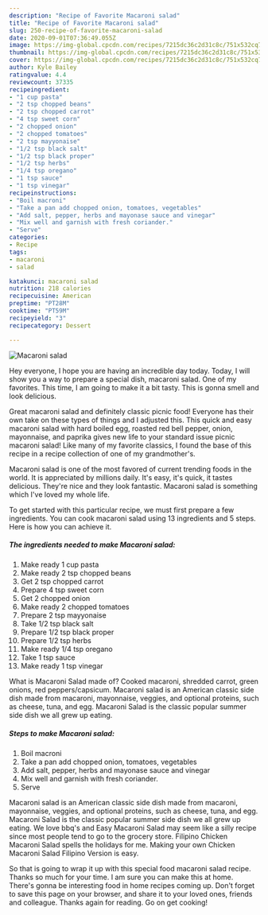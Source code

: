 ```yaml
---
description: "Recipe of Favorite Macaroni salad"
title: "Recipe of Favorite Macaroni salad"
slug: 250-recipe-of-favorite-macaroni-salad
date: 2020-09-01T07:36:49.055Z
image: https://img-global.cpcdn.com/recipes/7215dc36c2d31c8c/751x532cq70/macaroni-salad-recipe-main-photo.jpg
thumbnail: https://img-global.cpcdn.com/recipes/7215dc36c2d31c8c/751x532cq70/macaroni-salad-recipe-main-photo.jpg
cover: https://img-global.cpcdn.com/recipes/7215dc36c2d31c8c/751x532cq70/macaroni-salad-recipe-main-photo.jpg
author: Kyle Bailey
ratingvalue: 4.4
reviewcount: 37335
recipeingredient:
- "1 cup pasta"
- "2 tsp chopped beans"
- "2 tsp chopped carrot"
- "4 tsp sweet corn"
- "2 chopped onion"
- "2 chopped tomatoes"
- "2 tsp mayyonaise"
- "1/2 tsp black salt"
- "1/2 tsp black proper"
- "1/2 tsp herbs"
- "1/4 tsp oregano"
- "1 tsp sauce"
- "1 tsp vinegar"
recipeinstructions:
- "Boil macroni"
- "Take a pan add chopped onion, tomatoes, vegetables"
- "Add salt, pepper, herbs and mayonase sauce and vinegar"
- "Mix well and garnish with fresh coriander."
- "Serve"
categories:
- Recipe
tags:
- macaroni
- salad

katakunci: macaroni salad 
nutrition: 218 calories
recipecuisine: American
preptime: "PT28M"
cooktime: "PT59M"
recipeyield: "3"
recipecategory: Dessert

---
```



![Macaroni salad](https://img-global.cpcdn.com/recipes/7215dc36c2d31c8c/751x532cq70/macaroni-salad-recipe-main-photo.jpg)

Hey everyone, I hope you are having an incredible day today. Today, I will show you a way to prepare a special dish, macaroni salad. One of my favorites. This time, I am going to make it a bit tasty. This is gonna smell and look delicious.

Great macaroni salad and definitely classic picnic food! Everyone has their own take on these types of things and I adjusted this. This quick and easy macaroni salad with hard boiled egg, roasted red bell pepper, onion, mayonnaise, and paprika gives new life to your standard issue picnic macaroni salad! Like many of my favorite classics, I found the base of this recipe in a recipe collection of one of my grandmother&#39;s.

Macaroni salad is one of the most favored of current trending foods in the world. It is appreciated by millions daily. It's easy, it's quick, it tastes delicious. They're nice and they look fantastic. Macaroni salad is something which I've loved my whole life.


To get started with this particular recipe, we must first prepare a few ingredients. You can cook macaroni salad using 13 ingredients and 5 steps. Here is how you can achieve it.

<!--inarticleads1-->

##### The ingredients needed to make Macaroni salad:

1. Make ready 1 cup pasta
1. Make ready 2 tsp chopped beans
1. Get 2 tsp chopped carrot
1. Prepare 4 tsp sweet corn
1. Get 2 chopped onion
1. Make ready 2 chopped tomatoes
1. Prepare 2 tsp mayyonaise
1. Take 1/2 tsp black salt
1. Prepare 1/2 tsp black proper
1. Prepare 1/2 tsp herbs
1. Make ready 1/4 tsp oregano
1. Take 1 tsp sauce
1. Make ready 1 tsp vinegar


What is Macaroni Salad made of? Cooked macaroni, shredded carrot, green onions, red peppers/capsicum. Macaroni salad is an American classic side dish made from macaroni, mayonnaise, veggies, and optional proteins, such as cheese, tuna, and egg. Macaroni Salad is the classic popular summer side dish we all grew up eating. 

<!--inarticleads2-->

##### Steps to make Macaroni salad:

1. Boil macroni
1. Take a pan add chopped onion, tomatoes, vegetables
1. Add salt, pepper, herbs and mayonase sauce and vinegar
1. Mix well and garnish with fresh coriander.
1. Serve


Macaroni salad is an American classic side dish made from macaroni, mayonnaise, veggies, and optional proteins, such as cheese, tuna, and egg. Macaroni Salad is the classic popular summer side dish we all grew up eating. We love bbq&#39;s and Easy Macaroni Salad may seem like a silly recipe since most people tend to go to the grocery store. Filipino Chicken Macaroni Salad spells the holidays for me. Making your own Chicken Macaroni Salad Filipino Version is easy. 

So that is going to wrap it up with this special food macaroni salad recipe. Thanks so much for your time. I am sure you can make this at home. There's gonna be interesting food in home recipes coming up. Don't forget to save this page on your browser, and share it to your loved ones, friends and colleague. Thanks again for reading. Go on get cooking!
